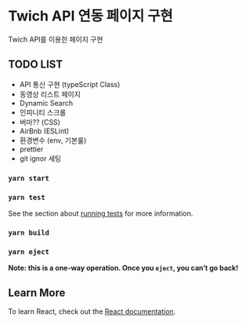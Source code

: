 # Twich API 연동 페이지 구현

Twich API를 이용한 페이지 구현

## TODO LIST

- API 통신 구현 (typeScript Class)
- 동영상 리스트 페이지
- Dynamic Search
- 인피니티 스크롤
- 버마?? (CSS)
- AirBnb (ESLint)
- 환경변수 (env, 기본룰)
- prettier
- git ignor 세팅

### `yarn start`

### `yarn test`

See the section about [running tests](https://facebook.github.io/create-react-app/docs/running-tests) for more information.

### `yarn build`

### `yarn eject`

**Note: this is a one-way operation. Once you `eject`, you can’t go back!**

## Learn More

To learn React, check out the [React documentation](https://reactjs.org/).
